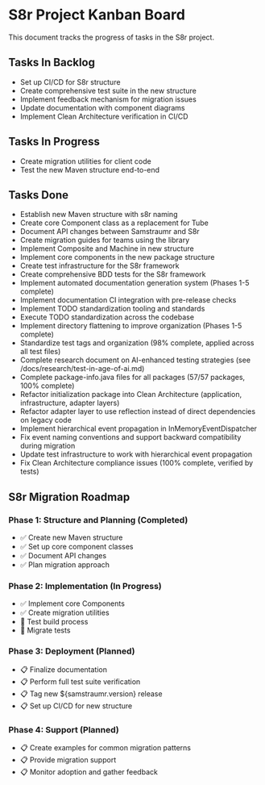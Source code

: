 <!--
Copyright (c) 2025 Eric C. Mumford (@heymumford)

This software was developed with analytical assistance from AI tools 
including Claude 3.7 Sonnet, Claude Code, and Google Gemini Deep Research,
which were used as paid services. All intellectual property rights 
remain exclusively with the copyright holder listed above.

Licensed under the Mozilla Public License 2.0
-->


# S8r Project Kanban Board

This document tracks the progress of tasks in the S8r project.

## Tasks In Backlog

- Set up CI/CD for S8r structure
- Create comprehensive test suite in the new structure
- Implement feedback mechanism for migration issues
- Update documentation with component diagrams
- Implement Clean Architecture verification in CI/CD

## Tasks In Progress

- Create migration utilities for client code
- Test the new Maven structure end-to-end

## Tasks Done

- Establish new Maven structure with s8r naming
- Create core Component class as a replacement for Tube
- Document API changes between Samstraumr and S8r
- Create migration guides for teams using the library
- Implement Composite and Machine in new structure
- Implement core components in the new package structure
- Create test infrastructure for the S8r framework
- Create comprehensive BDD tests for the S8r framework
- Implement automated documentation generation system (Phases 1-5 complete)
- Implement documentation CI integration with pre-release checks
- Implement TODO standardization tooling and standards
- Execute TODO standardization across the codebase
- Implement directory flattening to improve organization (Phases 1-5 complete)
- Standardize test tags and organization (98% complete, applied across all test files)
- Complete research document on AI-enhanced testing strategies (see /docs/research/test-in-age-of-ai.md)
- Complete package-info.java files for all packages (57/57 packages, 100% complete)
- Refactor initialization package into Clean Architecture (application, infrastructure, adapter layers)
- Refactor adapter layer to use reflection instead of direct dependencies on legacy code
- Implement hierarchical event propagation in InMemoryEventDispatcher
- Fix event naming conventions and support backward compatibility during migration
- Update test infrastructure to work with hierarchical event propagation
- Fix Clean Architecture compliance issues (100% complete, verified by tests)

## S8r Migration Roadmap

### Phase 1: Structure and Planning (Completed)

- ✅ Create new Maven structure
- ✅ Set up core component classes
- ✅ Document API changes
- ✅ Plan migration approach

### Phase 2: Implementation (In Progress)

- ✅ Implement core Components
- ✅ Create migration utilities
- 🔄 Test build process
- 🔄 Migrate tests

### Phase 3: Deployment (Planned)

- 📋 Finalize documentation
- 📋 Perform full test suite verification
- 📋 Tag new ${samstraumr.version} release
- 📋 Set up CI/CD for new structure

### Phase 4: Support (Planned)

- 📋 Create examples for common migration patterns
- 📋 Provide migration support
- 📋 Monitor adoption and gather feedback
